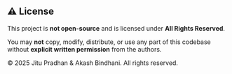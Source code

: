 ## ⚠️ License

This project is **not open-source** and is licensed under **All Rights Reserved**.

You may **not** copy, modify, distribute, or use any part of this codebase without **explicit written permission** from the authors.

© 2025 Jitu Pradhan & Akash Bindhani. All rights reserved.
